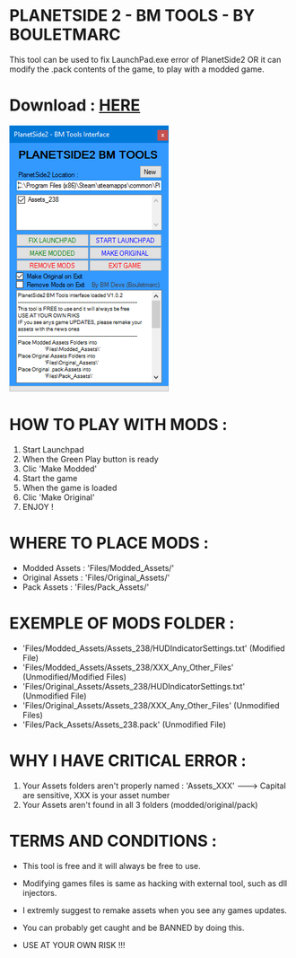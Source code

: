 # PLANETSIDE 2 - BM TOOLS - BY BOULETMARC


This tool can be used to fix LaunchPad.exe error of PlanetSide2
OR it can modify the .pack contents of the game, to play with a modded game.

# Download : [HERE][]

![alt tag](https://raw.githubusercontent.com/bouletmarc/PlanetSide2_BM_Tools/master/GUI_Exemple.png)

# HOW TO PLAY WITH MODS :

1. Start Launchpad
2. When the Green Play button is ready
3. Clic 'Make Modded'
4. Start the game
5. When the game is loaded
6. Clic 'Make Original'
7. ENJOY !

# WHERE TO PLACE MODS :

- Modded Assets : 'Files/Modded_Assets/'
- Original Assets : 'Files/Original_Assets/'
- Pack Assets : 'Files/Pack_Assets/'

# EXEMPLE OF MODS FOLDER :

- 'Files/Modded_Assets/Assets_238/HUDIndicatorSettings.txt'		(Modified File)
- 'Files/Modded_Assets/Assets_238/XXX_Any_Other_Files' 			(Unmodified/Modified Files)
- 'Files/Original_Assets/Assets_238/HUDIndicatorSettings.txt'	(Unmodified File)
- 'Files/Original_Assets/Assets_238/XXX_Any_Other_Files' 		(Unmodified Files)
- 'Files/Pack_Assets/Assets_238.pack'							(Unmodified File)

# WHY I HAVE CRITICAL ERROR :

1. Your Assets folders aren't properly named : 'Assets_XXX' ---> Capital are sensitive, XXX is your asset number
2. Your Assets aren't found in all 3 folders (modded/original/pack)

# TERMS AND CONDITIONS :

- This tool is free and it will always be free to use.
- Modifying games files is same as hacking with external tool, such as dll injectors.
- I extremly suggest to remake assets when you see any games updates.
- You can probably get caught and be BANNED by doing this.

- USE AT YOUR OWN RISK !!!

[HERE]: <https://github.com/bouletmarc/PlanetSide2_BM_Tools/archive/master.zip>
